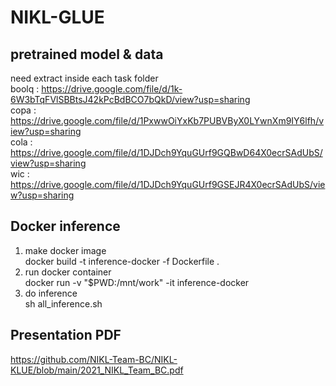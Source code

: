 # NIKL-GLUE

## pretrained model & data  
need extract inside each task folder  
boolq : https://drive.google.com/file/d/1k-6W3bTqFVlSBBtsJ42kPcBdBCO7bQkD/view?usp=sharing  
copa : https://drive.google.com/file/d/1PxwwOiYxKb7PUBVByX0LYwnXm9IY6lfh/view?usp=sharing  
cola : https://drive.google.com/file/d/1DJDch9YquGUrf9GQBwD64X0ecrSAdUbS/view?usp=sharing  
wic : https://drive.google.com/file/d/1DJDch9YquGUrf9GSEJR4X0ecrSAdUbS/view?usp=sharing 

## Docker inference  
1. make docker image  
docker build -t inference-docker -f Dockerfile .  
2. run docker container  
docker run -v "$PWD:/mnt/work" -it inference-docker  
3. do inference  
sh all_inference.sh  

## Presentation PDF
https://github.com/NIKL-Team-BC/NIKL-KLUE/blob/main/2021_NIKL_Team_BC.pdf
